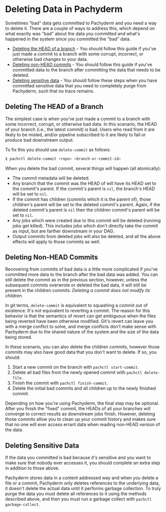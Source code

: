 # Deleting Data in Pachyderm

Sometimes "bad" data gets committed to Pachyderm and you need a way to delete
it. There are a couple of ways to address this, which depend on
what exactly was "bad" about the data you committed and what's happened in the
system since you committed the "bad" data.

- [Deleting the HEAD of a branch](#deleting-the-head-of-a-branch) - You should
follow this guide if you've just made a commit to a branch with some corrupt, incorrect,
or otherwise bad changes to your data.
- [Deleting non-HEAD commits](#deleting-non-head-commits) - You should follow
this guide if you've committed data to the branch after committing the data that
needs to be deleted.
- [Deleting sensitive data](#deleting-sensitive-data) - You should follow these
steps when you have committed sensitive data that you need to completely
purge from Pachyderm, such that no trace remains.

## Deleting The HEAD of a Branch

The simplest case is when you've just made a commit to a branch with some
incorrect, corrupt, or otherwise bad data. In this scenario, the HEAD of your branch
(i.e., the latest commit) is bad. Users who read from it are likely to be misled, and/or
pipeline subscribed to it are likely to fail or produce bad downstream output.

To fix this you should use `delete-commit` as follows:

```sh
$ pachctl delete-commit <repo> <branch-or-commit-id>
```

When you delete the bad commit, several things will happen (all atomically):

- The commit metadata will be deleted.
- Any branch that the commit was the HEAD of will have its HEAD set to the
  commit's parent. If the commit's parent is `nil`, the branch's HEAD will be set
  to `nil`.
- If the commit has children (commits which it is the parent of), those
  children's parent will be set to the deleted commit's parent. Again, if the
  deleted commit's parent is `nil` then the children commit's parent will be
  set to `nil`.
- Any jobs which were created due to this commit will be deleted (running jobs
  get killed). This includes jobs which don't directly take the commit as
  input, but are farther downstream in your DAG.
- Output commits from deleted jobs will also be deleted, and all the above
  effects will apply to those commits as well.

## Deleting Non-HEAD Commits

Recovering from commits of bad data is a little more complicated if you've
committed more data to the branch after the bad data was added. You can
still delete the commit as in the previous section, however, unless the subsequent
commits overwrote or deleted the bad data, it will still be present in the
children commits. *Deleting a commit does not modify its children.*

In git terms, `delete-commit` is equivalent to squashing a commit out of existence.
It's not equivalent to reverting a commit. The reason for this behavior is that the
semantics of revert can get ambiguous when the files being reverted have been
otherwise modified. Git's revert can leave you with a merge conflict to solve,
and merge conflicts don't make sense with Pachyderm due to the shared nature of
the system and the size of the data being stored.

In these scenario, you can also delete the children commits, however those commits
may also have good data that you don't want to delete. If so, you should:

1. Start a new commit on the branch with `pachctl start-commit`.
2. Delete all bad files from the newly opened commit with `pachctl delete-file`.
3. Finish the commit with `pachctl finish-commit`.
4. Delete the initial bad commits and all children up to the newly finished
   commit.

Depending on how you're using Pachyderm, the final step may be optional. After
you finish the "fixed" commit, the HEADs of all your branches will converge to
correct results as downstream jobs finish. However, deleting those commits
allow you to clean up your commit history and makes sure that no one will ever
access errant data when reading non-HEAD version of the data.

## Deleting Sensitive Data

If the data you committed is bad because it's sensitive and you want to make
sure that nobody ever accesses it, you should complete an extra step in addition to those
above.

Pachyderm stores data in a content addressed way and when you delete
a file or a commit, Pachyderm only deletes references to the underlying data, it
doesn't delete the actual data until it performs garbage collection. To truly
purge the data you must delete all references to it using the methods described
above, and then you must run a garbage collect with `pachctl garbage-collect`.
